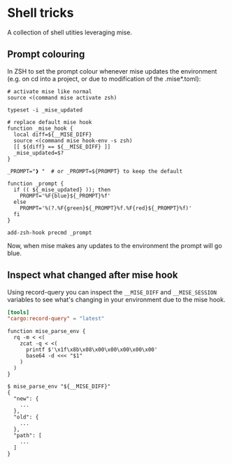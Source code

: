 # Shell tricks

A collection of shell utities leveraging mise.

## Prompt colouring

In ZSH to set the prompt colour whenever mise updates the environment (e.g. on cd into a project, or due to modification
of the .mise\*.toml):

```shell
# activate mise like normal
source <(command mise activate zsh)

typeset -i _mise_updated

# replace default mise hook
function _mise_hook {
  local diff=${__MISE_DIFF}
  source <(command mise hook-env -s zsh)
  [[ ${diff} == ${__MISE_DIFF} ]]
  _mise_updated=$?
}

_PROMPT="❱ "  # or _PROMPT=${PROMPT} to keep the default

function _prompt {
  if (( ${_mise_updated} )); then
    PROMPT='%F{blue}${_PROMPT}%f'
  else
    PROMPT='%(?.%F{green}${_PROMPT}%f.%F{red}${_PROMPT}%f)'
  fi
}

add-zsh-hook precmd _prompt
```

Now, when mise makes any updates to the environment the prompt will go blue.

## Inspect what changed after mise hook

Using record-query you can inspect the `__MISE_DIFF` and `__MISE_SESSION` variables to see what's changing in your
environment due to the mise hook.

```toml [~/.config/mise/config.toml]
[tools]
"cargo:record-query" = "latest"
```

```shell
function mise_parse_env {
  rq -m < <(
    zcat -q < <(
      printf $'\x1f\x8b\x08\x00\x00\x00\x00\x00'
      base64 -d <<< "$1"
    )
  )
}
```

```shell
$ mise_parse_env "${__MISE_DIFF}"
{
  "new": {
    ...
  },
  "old": {
    ...
  },
  "path": [
    ...
  ]
}
```

